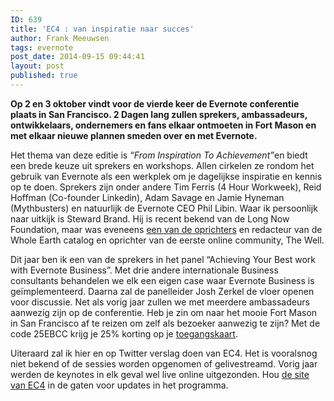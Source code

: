 ```yaml
---
ID: 639
title: 'EC4 : van inspiratie naar succes'
author: Frank Meeuwsen
tags: evernote
post_date: 2014-09-15 09:44:41
layout: post
published: true
---
```

<strong>Op 2 en 3 oktober vindt voor de vierde keer de Evernote conferentie plaats in San Francisco. 2 Dagen lang zullen sprekers, ambassadeurs, ontwikkelaars, ondernemers en fans elkaar ontmoeten in Fort Mason en met elkaar nieuwe plannen smeden over en met Evernote.</strong>
<!--more-->
Het thema van deze editie is <em>“From Inspiration To Achievement”</em>en biedt een brede keuze uit sprekers en workshops. Allen cirkelen ze rondom het gebruik van Evernote als een werkplek om je dagelijkse inspiratie en kennis op te doen. Sprekers zijn onder andere Tim Ferris (4 Hour Workweek), Reid Hoffman (Co-founder Linkedin), Adam Savage en Jamie Hyneman (Mythbusters) en natuurlijk de Evernote CEO Phil Libin. Waar ik persoonlijk naar uitkijk is Steward Brand. Hij is recent bekend van de Long Now Foundation, maar was eveneens <a href="http://en.wikipedia.org/wiki/Stewart_Brand">een van de oprichters</a> en redacteur van de Whole Earth catalog en oprichter van de eerste online community, The Well.

Dit jaar ben ik een van de sprekers in het panel “Achieving Your Best work with Evernote Business”. Met drie andere internationale Business consultants behandelen we elk een eigen case waar Evernote Business is geïmplementeerd. Daarna zal de panelleider Josh Zerkel de vloer openen voor discussie.
Net als vorig jaar zullen we met meerdere ambassadeurs aanwezig zijn op de conferentie. Heb je zin om naar het mooie Fort Mason in San Francisco af te reizen om zelf als bezoeker aanwezig te zijn? Met de code 25EBCC krijg je 25% korting op je <a href="http://evernoteconference14.eventbrite.com/">toegangskaart</a>.

Uiteraard zal ik hier en op Twitter verslag doen van EC4. Het is vooralsnog niet bekend of de sessies worden opgenomen of gelivestreamd. Vorig jaar werden de keynotes in elk geval wel live online uitgezonden. Hou <a href="https://evernote.com/ec/">de site van EC4</a> in de gaten voor updates in het programma.
